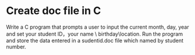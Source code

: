 # Create doc file in C

Write a C program that prompts a user to input the current month, day, year and set your student ID，your name \ birthday\location. Run the program and store the data entered in a sudentid.doc file which named by student number.
